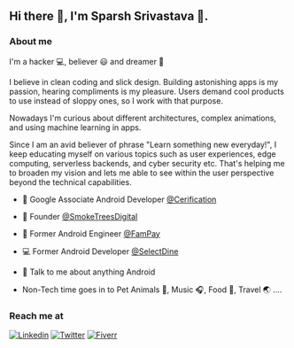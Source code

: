 ## Hi there 👋, I'm Sparsh Srivastava 👦.

### About me
I'm a hacker 💻, believer 😃 and dreamer 💭 


I believe in clean coding and slick design. Building astonishing apps is my passion, hearing compliments is my pleasure. Users demand cool products to use instead of sloppy ones, so I work with that purpose.

Nowadays I'm curious about different architectures, complex animations, and using machine learning in apps.

Since I am an avid believer of phrase "Learn something new everyday!", I keep educating myself on various topics such as user experiences, edge computing, serverless backends, and cyber security etc. That's helping me to broaden my vision and lets me able to see within the user perspective beyond the technical capabilities.


* 🤖 Google Associate Android Developer [@Cerification](https://www.credential.net/3r0ntt9e?key=212070138435373eb014f23bfa8d6f2b8d6e89cb583320e8034a99975e399413)

* 💼 Founder [@SmokeTreesDigital](https://smoketrees.dev/) 

* 📲 Former Android Engineer [@FamPay](https://fampay.in/)

* 💻 Former Android Developer [@SelectDine](https://selectdine.com/)

* 💬 Talk to me about anything Android

* Non-Tech time goes in to Pet Animals 🐶, Music 🎧, Food 🍜, Travel 🌏 ....


### Reach me at

[![Linkedin](https://img.shields.io/badge/LinkedIn-blue.svg?style=for-the-badge&logo=linkedin)](https://www.linkedin.com/in/sparshsri/)
[![Twitter](https://img.shields.io/badge/Twitter-skyblue.svg?style=for-the-badge&logo=twitter)](https://twitter.com/sparsh_sri)
[![Fiverr](https://img.shields.io/badge/Fiverr-slategray.svg?style=for-the-badge&logo=fiverr)](https://www.fiverr.com/sparshsri)
